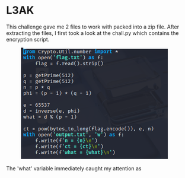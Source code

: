 # L3AK

This challenge gave me 2 files to work with packed into a zip file. After extracting the files, I first took a look at the chall.py which contains the encryption script.

<figure><img src="../../.gitbook/assets/L3AK_chall.py.png" alt=""><figcaption></figcaption></figure>

The 'what' variable immediately caught my attention as&#x20;
